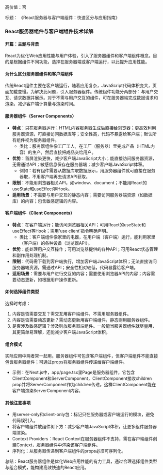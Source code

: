 高价值：否

标题：
《React服务器与客户端组件：快速区分与应用指南》

### React服务器组件与客户端组件技术详解

#### 开篇：主题与背景
React为优化Web应用性能与用户体验，引入了服务器组件和客户端组件概念。目的是根据组件不同功能，选择在服务器端或客户端运行，以此提升应用性能。

#### 为什么区分服务器组件和客户端组件
传统React组件主要在客户端运行，随着应用复杂，JavaScript代码体积变大，页面加载变慢。为解决此问题，引入服务器组件。传统组件功能分两部分：与用户交互、请求数据并展示。对于不需与用户交互的组件，可在服务器端完成数据请求和渲染，减少客户端计算量与渲染时间。

#### 服务器组件（Server Components）
- **特点**：只在服务器运行；HTML内容服务器生成后直接给浏览器；更高效利用服务器资源，可直接访问数据库等；安全性高，代码不暴露给客户端；默认所有组件视为服务器组件。
    - 类比：服务器组件像工厂工人，在工厂（服务器）里完成产品（HTML内容）的生产，然后直接把成品交给用户。
- **优势**：首屏渲染更快，减少客户端JavaScript大小；能直接访问服务器资源，无需通过API；敏感信息保存在服务器端；减少客户端JavaScript体积。
    - 例如：若有组件需要从数据库取数据展示，用服务器组件就可直接在服务器取，不用客户端再去请求API获取。
- **限制**：不能用浏览器相关API，如window、document；不能用React的useState和useEffect等Hook。
- **适用场景**：不需要与用户交互的静态内容；需要访问服务器端资源（如数据库）的内容；包含敏感逻辑的内容。

#### 客户端组件（Client Components）
- **特点**：在客户端运行；能访问浏览器相关API；可用React的useState和useEffect等Hook；需用'use client'指令明确声明。
    - 类比：客户端组件像家里的电器，在用户端（客户端）运行，能利用家里（客户端）的各种设备（浏览器API）。
- **优势**：能处理用户交互操作；可用浏览器提供的各种API；可用React状态管理和副作用处理机制。
- **限制**：代码需下载到客户端执行，增加客户端JavaScript体积；无法直接访问服务器端资源，需通过API；安全性相对较低，代码暴露给客户端。
- **适用场景**：需要与用户进行交互的内容；需要使用浏览器API的内容；内容需要动态更新，如根据用户操作更新。

#### 如何选择组件类型
选择时考虑：
1. 内容是否需要交互？需交互用客户端组件，不需用服务器组件。
2. 内容是否需要动态更新？需动态更新用客户端组件，静态则用服务器组件。
3. 是否涉及敏感逻辑？涉及则放服务器端组件。一般能当服务器组件就尽量用，其更简单易理解，还能减少客户端JavaScript体积。

#### 组合模式
实际应用中两者常一起用。服务器组件可包含客户端组件，但客户端组件不能直接包含服务器组件；可通过props将服务器组件传递给客户端组件。
- 示例：在Next.js中，app/page.tsx里Page是服务器组件，它包含ClientComponent和ServerComponent，ClientComponent接收children prop并将ServerComponent作为children传递，这样ClientComponent能在客户端渲染ServerComponent内容。

#### 其他注意事项
- 用server-only和client-only包：标记只在服务器或客户端运行的模块，避免代码误引入。
- 将客户端组件放组件树下方：减少客户端JavaScript体积，让更多组件服务器端渲染。
- Context Providers：React Context在服务器组件不支持，需在客户端组件创建Context，服务器组件中渲染该客户端组件。
- 序列化：从服务器传递到客户端组件的props必须可序列化。

总结：React服务器组件是优化Web应用性能的有力工具，通过合理选择组件类型与组合模式，能构建高效快速的React应用。